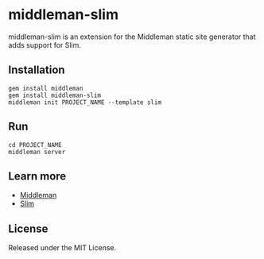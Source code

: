 # middleman-slim

middleman-slim is an extension for the Middleman static site generator that adds support for Slim.

## Installation

    gem install middleman 
    gem install middleman-slim 
    middleman init PROJECT_NAME --template slim

## Run 
 
    cd PROJECT_NAME
    middleman server

## Learn more 

- [Middleman](http://middlemanapp.com/)
- [Slim](http://slim-lang.com/)

## License 

Released under the MIT License.
